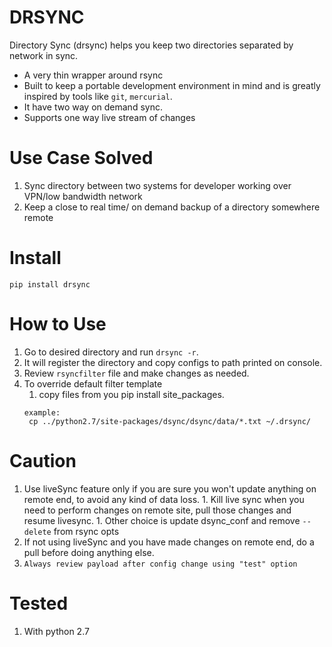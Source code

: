 # DRSYNC
Directory Sync (drsync) helps you keep two directories separated by network in sync. 
 * A very thin wrapper around rsync
 * Built to keep a portable development environment in mind and is greatly inspired by tools like ```git```, ```mercurial```.
 * It have two way on demand sync.
 * Supports one way live stream of changes

# Use Case Solved
 1. Sync directory between two systems for developer working over VPN/low bandwidth network
 1. Keep a close to real time/ on demand backup of a directory somewhere remote
 
# Install
    pip install drsync

# How to Use
 1. Go to desired directory and run ```drsync -r```. 
 1. It will register the directory and copy configs to path printed on console.
 1. Review ```rsyncfilter``` file and make changes as needed.
 1. To override default filter template
    1. copy files from you pip install site_packages. 
    ```
    example:
     cp ../python2.7/site-packages/dsync/dsync/data/*.txt ~/.drsync/
    ```

# Caution
   1. Use liveSync feature only if you are sure you won't update anything on remote end, to avoid any kind of data loss. 
    1. Kill live sync when you need to perform changes on remote site, pull those changes and resume livesync.
    1. Other choice is update dsync_conf and remove `--delete` from rsync opts
   2. If not using liveSync and you have made changes on remote end, do a pull before doing anything else.
   3. ```Always review payload after config change using "test" option``` 
   
# Tested
   1. With python 2.7